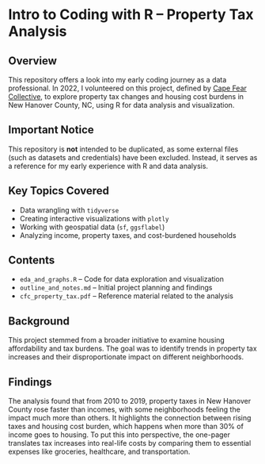 # Intro to Coding with R – Property Tax Analysis  

## Overview  
This repository offers a look into my early coding journey as a data professional. In 2022, I volunteered on this project, defined by [Cape Fear Collective](https://www.capefearcollective.org/), to explore property tax changes and housing cost burdens in New Hanover County, NC, using R for data analysis and visualization.

## Important Notice  
This repository is **not** intended to be duplicated, as some external files (such as datasets and credentials) have been excluded. Instead, it serves as a reference for my early experience with R and data analysis.  

## Key Topics Covered  
- Data wrangling with `tidyverse`  
- Creating interactive visualizations with `plotly`  
- Working with geospatial data (`sf`, `ggsflabel`)  
- Analyzing income, property taxes, and cost-burdened households  

## Contents  
- `eda_and_graphs.R` – Code for data exploration and visualization  
- `outline_and_notes.md` – Initial project planning and findings  
- `cfc_property_tax.pdf` – Reference material related to the analysis  

## Background  
This project stemmed from a broader initiative to examine housing affordability and tax burdens. The goal was to identify trends in property tax increases and their disproportionate impact on different neighborhoods.  

## Findings
The analysis found that from 2010 to 2019, property taxes in New Hanover County rose faster than incomes, with some neighborhoods feeling the impact much more than others. It highlights the connection between rising taxes and housing cost burden, which happens when more than 30% of income goes to housing. To put this into perspective, the one-pager translates tax increases into real-life costs by comparing them to essential expenses like groceries, healthcare, and transportation. 

